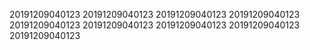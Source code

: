 20191209040123
20191209040123
20191209040123
20191209040123
20191209040123
20191209040123
20191209040123
20191209040123
20191209040123
